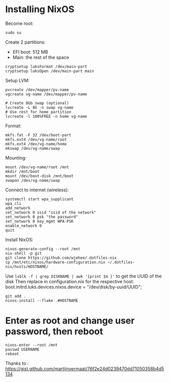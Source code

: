 # Installing NixOS

Become root:
```
sudo su
```

Create 2 partitions:
- EFI boot: 512 MB
- Main: the rest of the space

```
cryptsetup luksFormat /dev/main-part
cryptsetup luksOpen /dev/main-part main
```

Setup LVM:
```
pvcreate /dev/mapper/pv-name
vgcreate vg-name /dev/mapper/pv-name

# Create 8Gb swap (optional)
lvcreate -L 8G -n swap vg-name
# Use rest for home partition
lvcreate -l 100%FREE -n home vg-name
```

Format:
```
mkfs.fat -F 32 /dev/boot-part
mkfs.ext4 /dev/vg-name/root
mkfs.ext4 /dev/vg-name/home
mkswap /dev/vg-name/swap
```

Mounting:
```
mount /dev/vg-name/root /mnt
mkdir /mnt/boot
mount /dev/boot-disk /mnt/boot
swapon /dev/vg-name/swap
```

Connect to internet (wireless):
```
systemctl start wpa_supplicant
wpa_cli
add_network
set_network 0 ssid "ssid of the network"
set_network 0 psk "the password"
set_network 0 key_mgmt WPA-PSK
enable_network 0
quit
```

Install NixOS:
```
nixos-generate-config --root /mnt
nix-shell -p git
git clone https://github.com/wjehee/.dotfiles-nix
cp /mnt/etc/nixos/hardware-configuration.nix ~/.dotfiles-nix/hosts/HOSTNAME/
```

Use `lsblk -f | grep DISKNAME | awk '{print $4 }'` to get the UUID of the disk
Then replace in configuration.nix for the respective host:  
boot.initrd.luks.devices.nixos.device = "/dev/disk/by-uuid/UUID";

```
git add .
nixos-install --flake .#HOSTNAME
```

# Enter as root and change user password, then reboot
```
nixos-enter --root /mnt
passwd USERNAME
reboot
```

Thanks to :
https://gist.github.com/martijnvermaat/76f2e24d0239470dd71050358b4d5134

